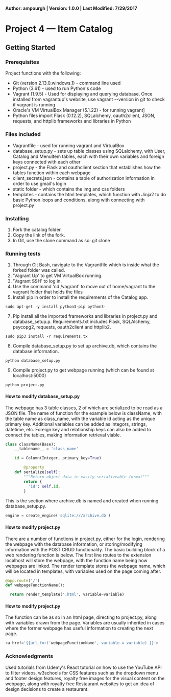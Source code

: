 #### Author: ampourgh | Version: 1.0.0 | Last Modified: 7/29/2017

# Project 4 — Item Catalog

## Getting Started

### Prerequisites
Project functions with the following:
* Git (version 2.13.0.windows.1) - command line used
* Python (3.61) - used to run Python's code
* Vagrant (1.9.5) - Used for displaying and querying database. Once installed from vagrantup's website, use vagrant --version in git to check if vagrant is running
* Oracle's VM VirtualBox Manager (5.1.22) - for running vagrant]
* Python files import Flask (0.12.2), SQLalchemy, oauth2client, JSON, requests, and httplib frameworks and libraries in Python

### Files included
* Vagrantfile - used for running vagrant and VirtualBox
* database_setup.py - sets up table classes using SQLalchemy, with User, Catalog and MenuItem tables, each with their own variables and foreign keys connected with each other
* project.py - the Flask and oauthclient section that establishes how the tables function within each webpage
* client_secrets.json - contains a table of authorization information in order to use gmail's login
* static folder - which contains the img and css folders
* templates - contains the html templates, which function with Jinja2 to do basic Python loops and conditions, along with connecting with project.py

### Installing
1. Fork the catalog folder.
2. Copy the link of the fork.
3. In Git, use the clone command as so: git clone <forked url> <folder name>

### Running tests
1. Through Git Bash, navigate to the Vagrantfile which is inside what the forked folder was called.
2. 'Vagrant Up' to get VM VirtualBox running.
3. 'Vagrant SSH' to log in.
4. Use the command 'cd /vagrant' to move out of home/vagrant to the vagrant folder that holds the files
5. Install pip in order to install the requirements of the Catalog app.
```
sudo apt-get -y install python3-pip python3-
```
7. Pip install all the imported frameworks and libraries in project.py and database_setup.p. Requirements.txt includes Flask, SQLAlchemy, psycopg2, requests, oauth2client and httplib2.
```
sudo pip3 install -r requirements.tx
```
8. Compile database_setup.py to set up archive.db, which contains the database information.
```
python database_setup.py
```
9. Compile project.py to get webpage running (which can be found at localhost:5000)
```
python project.py
```

#### How to modify database_setup.py

The webpage has 3 table classes, 2 of which are serialized to be read as a JSON file. The name of function for the example below is className, with the table name as class_name, with the variable id acting as the unique primary key. Additional variables can be added as integors, strings, datetime, etc. Foreign key and relationship keys can also be added to connect the tables, making information retrieval viable.

```python
class className(Base):
    __tablename__ = 'class_name'

    id = Column(Integer, primary_key=True)

        @property
    def serialize(self):
        """Return object data in easily serializeable format"""
        return {
          'id': self.id,
        }
```

This is the section where archive.db is named and created when running database_setup.py.
```python
engine = create_engine('sqlite:///archive.db')
```

#### How to modify project.py

There are a number of functions in project.py, either for the login, rendering the webpage with the database information, or storing/modifying information with the POST CRUD functionality. The basic building block of a web rendering function is below. The first line routes to the extension localhost will store the webpage, with the function name being how webpages are linked. The render template stores the webpage name, which will be located in templates, with variables used on the page coming after.

```python
@app.route('/')
def webpageFunctionName():

  return render_template('.html', variable=variable)
```

#### How to modify project.py

The function can be as so in an html page, directing to project.py, along with variables drawn from the page. Variables are usually inherited in cases where the former webpage has useful information to creating the next page.

```python
<a href='{{url_for('webpageFunctionName', variable = variable) }}'>
```

### Acknowledgments
Used tutorials from Udemy's React tutorial on how to use the YouTube API to filter videos, w3schools for CSS features such as the dropdown menu and footer design features, royalty free images for the visual content on the webpage, along with royalty free Restaurant websites to get an idea of design decisions to create a restaurant.

